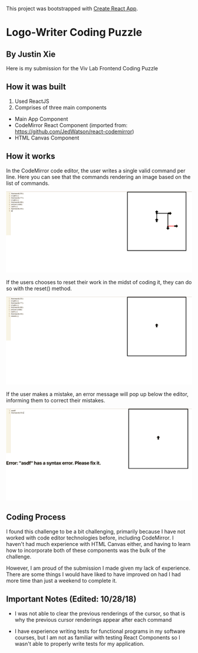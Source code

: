 This project was bootstrapped with [Create React App](https://github.com/facebook/create-react-app).

# Logo-Writer Coding Puzzle
## By Justin Xie

Here is my submission for the Viv Lab Frontend Coding Puzzle

## How it was built
1. Used ReactJS
2. Comprises of three main components
  * Main App Component
  * CodeMirror React Component (imported from: https://github.com/JedWatson/react-codemirror)
  * HTML Canvas Component

## How it works
In the CodeMirror code editor, the user writes a single valid command per line. Here you can see that the commands
rendering an image based on the list of commands.

![Demo](demonstration.png)

If the users chooses to reset their work in the midst of coding it, they can do so with the reset() method.

![Reset](on-reset.png)

If the user makes a mistake, an error message will pop up below the editor, informing them to correct their mistakes.

![Error](on-error.png)

## Coding Process
I found this challenge to be a bit challenging, primarily because I have not worked with code editor technologies before,
including CodeMirror. I haven't had much experience with HTML Canvas either, and having to learn how to incorporate both of
these components was the bulk of the challenge.

However, I am proud of the submission I made given my lack of experience. There are some things I would have liked to have improved
on had I had more time than just a weekend to complete it.

## Important Notes (Edited: 10/28/18)
* I was not able to clear the previous renderings of the cursor, so that is why the previous cursor renderings appear after each command

* I have experience writing tests for functional programs in my software courses, but I am not as familiar with testing React Components
so I wasn't able to properly write tests for my application.
